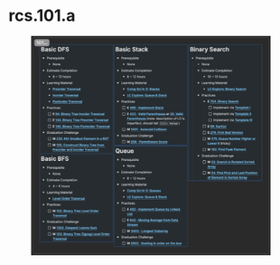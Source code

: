 # rcs.101.a

<figure><img src=".gitbook/assets/image (5).png" alt=""><figcaption></figcaption></figure>
